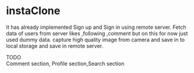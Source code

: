 # instaClone
It has already implemented Sign up and  Sign in using remote server.
Fetch data of users from server likes ,following ,comment but on this for now just used dummy data. 
capture high quality image from camera and save in to local storage and save in remote server.

TODO  
Comment section, Profile section,Search section
